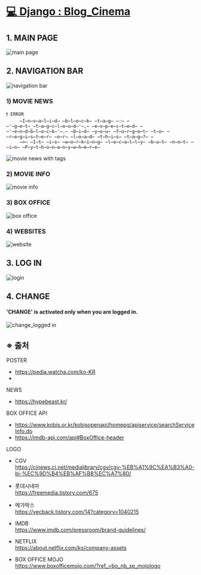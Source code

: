 # [💻 Django : Blog_Cinema](http://kcr.pythonanywhere.com/)

## 1. MAIN PAGE
![main page](https://user-images.githubusercontent.com/87185180/198113478-4f6a2990-fa0b-4a8a-a245-73c2d98e3f48.png)  


## 2. NAVIGATION BAR
![navigation bar](https://user-images.githubusercontent.com/87185180/198113502-ea52495a-9bd7-4930-a33f-abb04b58c38c.png)

  ### 1) MOVIE NEWS
```
❗ ERROR   
     ̶I̶n̶v̶a̶l̶i̶d̶ ̶b̶l̶o̶c̶k̶ ̶t̶a̶g̶ ̶:̶ ̶'̶g̶e̶t̶_̶t̶a̶g̶c̶l̶o̶u̶d̶'̶,̶ ̶e̶x̶p̶e̶c̶t̶e̶d̶ ̶'̶e̶n̶d̶b̶l̶o̶c̶k̶'̶.̶ ̶D̶i̶d̶ ̶y̶o̶u̶ ̶f̶o̶r̶g̶e̶t̶ ̶t̶o̶ ̶r̶e̶g̶i̶s̶t̶e̶r̶ ̶o̶r̶ ̶l̶o̶a̶d̶ ̶t̶h̶i̶s̶ ̶t̶a̶g̶?̶ ̶ 
     ̶>̶ ̶I̶t̶ ̶i̶s̶ ̶w̶o̶r̶k̶i̶n̶g̶ ̶l̶o̶c̶a̶l̶l̶y̶ ̶b̶u̶t̶ ̶n̶o̶t̶ ̶i̶n̶ ̶P̶y̶t̶h̶o̶n̶a̶n̶y̶w̶h̶e̶r̶e̶
```
![movie news with tags](https://user-images.githubusercontent.com/87185180/198117550-6fe13c8d-a122-4d49-aa0f-7a511130a8f1.png)

 
  ### 2) MOVIE INFO
  ![movie info](https://user-images.githubusercontent.com/87185180/198113996-8f076d6a-30c3-4052-a22e-6ab5409d8b66.png)

  
  ### 3) BOX OFFICE
  ![box office](https://user-images.githubusercontent.com/87185180/198114014-94a31b08-4013-4655-b233-b201251107fd.png)

  
  ### 4) WEBSITES
  ![website](https://user-images.githubusercontent.com/87185180/198114027-bb7d0a99-22ce-4ebe-a379-e46b3ce32047.png)

## 3. LOG IN
![login](https://user-images.githubusercontent.com/87185180/198114172-b8cb3361-12a9-41c1-a0dd-4c9ee5b403b7.png)

## 4. CHANGE
#### 'CHANGE' is activated only when you are logged in.
![change_logged in](https://user-images.githubusercontent.com/87185180/198114434-957ca8e9-7a11-4336-a6f1-e72a9871ecf3.png)


## ※ 출처  
POSTER  
 - https://pedia.watcha.com/ko-KR
 - 


NEWS
 - https://hypebeast.kr/
 
 
BOX OFFICE API  
 - https://www.kobis.or.kr/kobisopenapi/homepg/apiservice/searchServiceInfo.do
 - https://imdb-api.com/api#BoxOffice-header
 
LOGO  
 - CGV  
  https://cjnews.cj.net/medialibrary/cgv/cgv-%EB%A1%9C%EA%B3%A0-bi-%EC%9D%B4%EB%AF%B8%EC%A7%80/
 - 롯데시네마  
  https://freemedia.tistory.com/675
 - 메가박스  
  https://vecback.tistory.com/14?category=1040215  

 - IMDB  
  https://www.imdb.com/pressroom/brand-guidelines/
  
 - NETFLIX  
  https://about.netflix.com/ko/company-assets
  
 - BOX OFFICE MOJO  
 https://www.boxofficemojo.com/?ref_=bo_nb_se_mojologo
